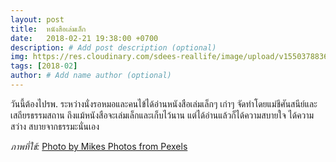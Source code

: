 ```yaml
---
layout: post
title:  หนังสือเล่มเล็ก
date:   2018-02-21 19:38:00 +0700
description: # Add post description (optional)
img: https://res.cloudinary.com/sdees-reallife/image/upload/v1550378836/pexels-photo-204649.jpg # Add image post (optional)
tags: [2018-02]
author: # Add name author (optional)
---
```

วันนี้ต้องไปรพ. ระหว่างนั่งรอหมอและคนไข้ได้อ่านหนังสือเล่มเล็กๆ เก่าๆ จัดทำโดยแม่ชีศันสนีย์และเสถียรธรรมสถาน ถึงแม้หนังสือจะเล่มเล็กและเก็บไว้นาน แต่ได้อ่านแล้วก็ได้ความสบายใจ ได้ความสว่าง สบายจากธรรมะนั่นเอง

*ภาพที่ใช้:* [Photo by Mikes Photos from Pexels](https://www.pexels.com/photo/adult-ancient-art-asia-204649/)
